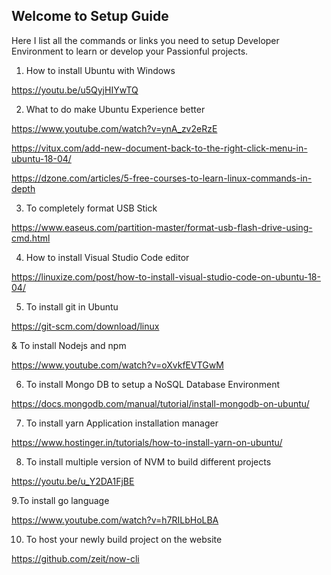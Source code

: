 ## Welcome to Setup Guide

Here I list all the commands or links you need to setup Developer Environment to learn or develop your Passionful projects.

1. How to install Ubuntu with Windows


https://youtu.be/u5QyjHIYwTQ

2. What to do make Ubuntu Experience better

https://www.youtube.com/watch?v=ynA_zv2eRzE

https://vitux.com/add-new-document-back-to-the-right-click-menu-in-ubuntu-18-04/

https://dzone.com/articles/5-free-courses-to-learn-linux-commands-in-depth

3. To completely format USB Stick

https://www.easeus.com/partition-master/format-usb-flash-drive-using-cmd.html

4. How to install Visual Studio Code editor 

https://linuxize.com/post/how-to-install-visual-studio-code-on-ubuntu-18-04/

5. To install git in Ubuntu

https://git-scm.com/download/linux

  & To install Nodejs and npm

https://www.youtube.com/watch?v=oXvkfEVTGwM


6. To install Mongo DB to setup a NoSQL Database Environment

https://docs.mongodb.com/manual/tutorial/install-mongodb-on-ubuntu/

7. To install yarn Application installation manager

https://www.hostinger.in/tutorials/how-to-install-yarn-on-ubuntu/

8. To install multiple version of NVM to build different projects

https://youtu.be/u_Y2DA1FjBE

9.To install go language

https://www.youtube.com/watch?v=h7RILbHoLBA

10. To host your newly build project on the website

https://github.com/zeit/now-cli



